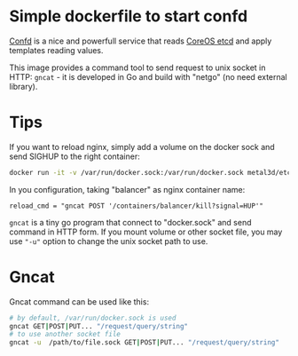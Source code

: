# Simple dockerfile to start confd

[Confd](https://github.com/kelseyhightower/confd) is a nice and powerfull service that reads [CoreOS etcd](https://github.com/coreos/etcd) and apply templates reading values.

This image provides a command tool to send request to unix socket in HTTP: `gncat` - it is developed in Go and build with "netgo" (no need external library).

# Tips

If you want to reload nginx, simply add a volume on the docker sock and send SIGHUP to the right container:

```bash
docker run -it -v /var/run/docker.sock:/var/run/docker.sock metal3d/etcd -node http://192.168.1.20:4001 ...
```

In you configuration, taking "balancer" as nginx container name:

```
reload_cmd = "gncat POST '/containers/balancer/kill?signal=HUP'"
```

`gncat` is a tiny go program that connect to "docker.sock" and send command in HTTP form. If you mount volume or other socket file, you may use `"-u"` option to change the unix socket path to use.


# Gncat

Gncat command can be used like this:

```bash
# by default, /var/run/docker.sock is used
gncat GET|POST|PUT... "/request/query/string"
# to use another socket file
gncat -u  /path/to/file.sock GET|POST|PUT... "/request/query/string"
```
